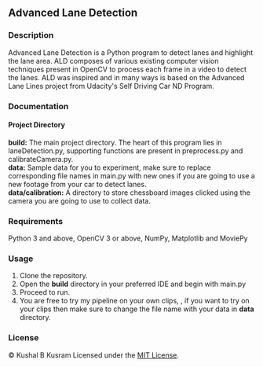 ## Advanced Lane Detection

### Description
Advanced Lane Detection is a Python program to detect lanes and highlight the lane area. ALD composes of various existing computer vision techniques present in OpenCV to process each frame in a video to detect the lanes. ALD was inspired and in many ways is based on the Advanced Lane Lines project from Udacity's Self Driving Car ND Program. 

### Documentation
#### Project Directory
**build:** The main project directory. The heart of this program lies in laneDetection.py, supporting functions are present in preprocess.py and calibrateCamera.py. <br/>
**data:** Sample data for you to experiment, make sure to replace corresponding file names in main.py with new ones if you are going to use a new footage from your car to detect lanes. <br/>
**data/calibration:** A directory to store chessboard images clicked using the camera you are going to use to collect data.

### Requirements
Python 3 and above, OpenCV 3 or above, NumPy, Matplotlib and MoviePy

### Usage
1. Clone the repository.
2. Open the **build** directory in your preferred IDE and begin with main.py
3. Proceed to run.
4. You are free to try my pipeline on your own clips, , if you want to try on your clips then make sure to change the file name with your data in **data** directory.

### License
© Kushal B Kusram
Licensed under the [MIT License](https://github.com/KushalBKusram/AdvancedLaneDetection/blob/master/LICENSE).
